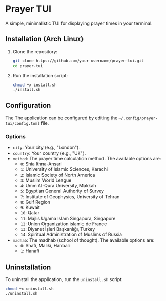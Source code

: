 # Prayer TUI

A simple, minimalistic TUI for displaying prayer times in your terminal.

## Installation (Arch Linux)

1.  Clone the repository:
    ```sh
    git clone https://github.com/your-username/prayer-tui.git
    cd prayer-tui
    ```

2.  Run the installation script:
    ```sh
    chmod +x install.sh
    ./install.sh
    ```

## Configuration

The The application can be configured by editing the `~/.config/prayer-tui/config.toml` file. 

### Options

- `city`: Your city (e.g., "London").
- `country`: Your country (e.g., "UK").
- `method`: The prayer time calculation method. The available options are:
    - `0`: Shia Ithna-Ansari
    - `1`: University of Islamic Sciences, Karachi
    - `2`: Islamic Society of North America
    - `3`: Muslim World League
    - `4`: Umm Al-Qura University, Makkah
    - `5`: Egyptian General Authority of Survey
    - `7`: Institute of Geophysics, University of Tehran
    - `8`: Gulf Region
    - `9`: Kuwait
    - `10`: Qatar
    - `11`: Majlis Ugama Islam Singapura, Singapore
    - `12`: Union Organization islamic de France
    - `13`: Diyanet İşleri Başkanlığı, Turkey
    - `14`: Spiritual Administration of Muslims of Russia
- `madhab`: The madhab (school of thought). The available options are:
    - `0`: Shafi, Maliki, Hanbali
    - `1`: Hanafi

## Uninstallation

To uninstall the application, run the `uninstall.sh` script:

```sh
chmod +x uninstall.sh
./uninstall.sh
```

